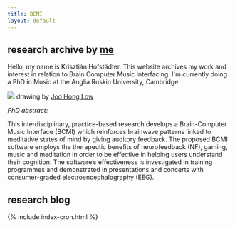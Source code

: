 ```yaml
---
title: BCMI
layout: default
---
```

## research archive by [me](https://khofstadter.info)

Hello, my name is Krisztián Hofstädter. This website archives my work and interest in relation to Brain Computer Music Interfacing. I'm currently doing a PhD in Music at the Anglia Ruskin University, Cambridge.

![](https://khofstadter.info/assets/images/khofstadter_by_joo_hong.jpg) drawing by [Joo Hong Low](https://www.coroflot.com/funcoco)

_PhD abstract:_

This interdisciplinary, practice-based research develops a Brain-Computer Music Interface (BCMI) which reinforces brainwave patterns linked to meditative states of mind by giving auditory feedback. The proposed BCMI software employs the therapeutic benefits of neurofeedback (NF), gaming, music and meditation in order to be effective in helping users understand their cognition. The software’s effectiveness is investigated in training programmes and demonstrated in presentations and concerts with consumer-graded electroencephalography (EEG).

## research blog
{% include index-cron.html %}
<br><br>
